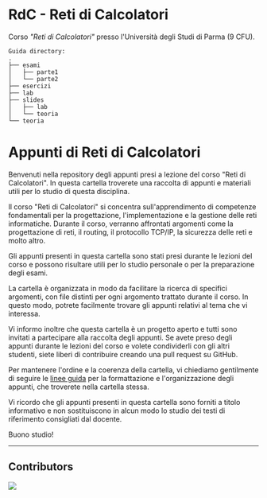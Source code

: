 # RdC - Reti di Calcolatori
Corso _"Reti di Calcolatori"_ presso l'Università degli Studi di Parma (9 CFU).

```
Guida directory:
.
├── esami
│   ├── parte1
│   └── parte2
├── esercizi
├── lab
├── slides
│   ├── lab
│   └── teoria
└── teoria

```

# Appunti di Reti di Calcolatori
Benvenuti nella repository degli appunti presi a lezione del corso "Reti di Calcolatori". In questa cartella troverete una raccolta di appunti e materiali utili per lo studio di questa disciplina.

Il corso "Reti di Calcolatori" si concentra sull'apprendimento di competenze fondamentali per la progettazione, l'implementazione e la gestione delle reti informatiche. Durante il corso, verranno affrontati argomenti come la progettazione di reti, il routing, il protocollo TCP/IP, la sicurezza delle reti e molto altro.

Gli appunti presenti in questa cartella sono stati presi durante le lezioni del corso e possono risultare utili per lo studio personale o per la preparazione degli esami.

La cartella è organizzata in modo da facilitare la ricerca di specifici argomenti, con file distinti per ogni argomento trattato durante il corso. In questo modo, potrete facilmente trovare gli appunti relativi al tema che vi interessa.

Vi informo inoltre che questa cartella è un progetto aperto e tutti sono invitati a partecipare alla raccolta degli appunti. Se avete preso degli appunti durante le lezioni del corso e volete condividerli con gli altri studenti, siete liberi di contribuire creando una pull request su GitHub.

Per mantenere l'ordine e la coerenza della cartella, vi chiediamo gentilmente di seguire le [linee guida](https://github.com/unipr-org/.github/wiki#linee-guida-per-i-contributi) per la formattazione e l'organizzazione degli appunti, che troverete nella cartella stessa.

Vi ricordo che gli appunti presenti in questa cartella sono forniti a titolo informativo e non sostituiscono in alcun modo lo studio dei testi di riferimento consigliati dal docente.

Buono studio!

---

## Contributors
<a href="https://github.com/merendamattia/RdC/graphs/contributors">
  <img src="https://contrib.rocks/image?repo=merendamattia/RdC" />
</a>
